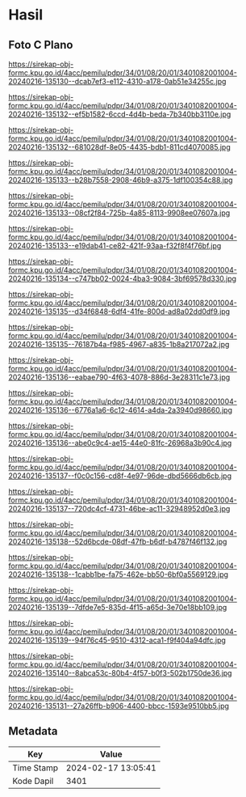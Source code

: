 # Hasil

## Foto C Plano

https://sirekap-obj-formc.kpu.go.id/4acc/pemilu/pdpr/34/01/08/20/01/3401082001004-20240216-135130--dcab7ef3-e112-4310-a178-0ab51e34255c.jpg

https://sirekap-obj-formc.kpu.go.id/4acc/pemilu/pdpr/34/01/08/20/01/3401082001004-20240216-135132--ef5b1582-6ccd-4d4b-beda-7b340bb3110e.jpg

https://sirekap-obj-formc.kpu.go.id/4acc/pemilu/pdpr/34/01/08/20/01/3401082001004-20240216-135132--681028df-8e05-4435-bdb1-811cd4070085.jpg

https://sirekap-obj-formc.kpu.go.id/4acc/pemilu/pdpr/34/01/08/20/01/3401082001004-20240216-135133--b28b7558-2908-46b9-a375-1df100354c88.jpg

https://sirekap-obj-formc.kpu.go.id/4acc/pemilu/pdpr/34/01/08/20/01/3401082001004-20240216-135133--08cf2f84-725b-4a85-8113-9908ee07607a.jpg

https://sirekap-obj-formc.kpu.go.id/4acc/pemilu/pdpr/34/01/08/20/01/3401082001004-20240216-135133--e19dab41-ce82-421f-93aa-f32f8f4f76bf.jpg

https://sirekap-obj-formc.kpu.go.id/4acc/pemilu/pdpr/34/01/08/20/01/3401082001004-20240216-135134--c747bb02-0024-4ba3-9084-3bf69578d330.jpg

https://sirekap-obj-formc.kpu.go.id/4acc/pemilu/pdpr/34/01/08/20/01/3401082001004-20240216-135135--d34f6848-6df4-41fe-800d-ad8a02dd0df9.jpg

https://sirekap-obj-formc.kpu.go.id/4acc/pemilu/pdpr/34/01/08/20/01/3401082001004-20240216-135135--76187b4a-f985-4967-a835-1b8a217072a2.jpg

https://sirekap-obj-formc.kpu.go.id/4acc/pemilu/pdpr/34/01/08/20/01/3401082001004-20240216-135136--eabae790-4f63-4078-886d-3e28311c1e73.jpg

https://sirekap-obj-formc.kpu.go.id/4acc/pemilu/pdpr/34/01/08/20/01/3401082001004-20240216-135136--6776a1a6-6c12-4614-a4da-2a3940d98660.jpg

https://sirekap-obj-formc.kpu.go.id/4acc/pemilu/pdpr/34/01/08/20/01/3401082001004-20240216-135136--abe0c9c4-ae15-44e0-81fc-26968a3b90c4.jpg

https://sirekap-obj-formc.kpu.go.id/4acc/pemilu/pdpr/34/01/08/20/01/3401082001004-20240216-135137--f0c0c156-cd8f-4e97-96de-dbd5666db6cb.jpg

https://sirekap-obj-formc.kpu.go.id/4acc/pemilu/pdpr/34/01/08/20/01/3401082001004-20240216-135137--720dc4cf-4731-46be-ac11-32948952d0e3.jpg

https://sirekap-obj-formc.kpu.go.id/4acc/pemilu/pdpr/34/01/08/20/01/3401082001004-20240216-135138--52d6bcde-08df-47fb-b6df-b4787f46f132.jpg

https://sirekap-obj-formc.kpu.go.id/4acc/pemilu/pdpr/34/01/08/20/01/3401082001004-20240216-135138--1cabb1be-fa75-462e-bb50-6bf0a5569129.jpg

https://sirekap-obj-formc.kpu.go.id/4acc/pemilu/pdpr/34/01/08/20/01/3401082001004-20240216-135139--7dfde7e5-835d-4f15-a65d-3e70e18bb109.jpg

https://sirekap-obj-formc.kpu.go.id/4acc/pemilu/pdpr/34/01/08/20/01/3401082001004-20240216-135139--94f76c45-9510-4312-aca1-f9f404a94dfc.jpg

https://sirekap-obj-formc.kpu.go.id/4acc/pemilu/pdpr/34/01/08/20/01/3401082001004-20240216-135140--8abca53c-80b4-4f57-b0f3-502b1750de36.jpg

https://sirekap-obj-formc.kpu.go.id/4acc/pemilu/pdpr/34/01/08/20/01/3401082001004-20240216-135131--27a26ffb-b906-4400-bbcc-1593e9510bb5.jpg


## Metadata

| Key        | Value               |
| ---------- | ------------------- |
| Time Stamp | 2024-02-17 13:05:41 |
| Kode Dapil | 3401                |



